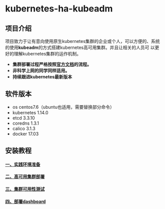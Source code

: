 # kubernetes-ha-kubeadm

## 项目介绍
项目致力于让有意向使用原生kubernetes集群的企业或个人，可以方便的、系统的使用**kubeadm**的方式搭建kubernetes高可用集群。并且让相关的人员可
以更好的理解kubernetes集群的运作机制。
- **集群部署过程严格按照[官方文档][6]的流程。**
- **非科学上网的同学同样适用。**
- **持续跟进kubernetes最新版本**

## 软件版本
- os centos7.6（ubuntu也适用，需要替换部分命令）
- kubernetes 1.14.0
- etcd 3.3.10
- coredns 1.3.1
- calico 3.1.3
- docker 17.03

## 安装教程
#### [一、实践环境准备][1]
#### [二、高可用集群部署][2]
#### [三、集群可用性测试][3]
#### [四、部署dashboard][4]

[1]:https://github.com/liron-li/kubernetes-ha-kubeadm/blob/master/docs/1-prepare.md
[2]:https://github.com/liron-li/kubernetes-ha-kubeadm/blob/master/docs/2-ha-deploy.md
[3]:https://github.com/liron-li/kubernetes-ha-kubeadm/blob/master/docs/3-test.md
[4]:https://github.com/liron-li/kubernetes-ha-kubeadm/blob/master/docs/4-dashboard.md
[6]:https://kubernetes.io/docs/setup/independent/high-availability/
